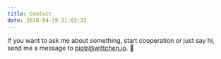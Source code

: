 ```yaml
---
title: Contact
date: 2018-04-19 21:03:33
---
```


If you want to ask me about something, start cooperation or just say hi, send me a message to piotr@wittchen.io. 🤙
